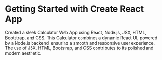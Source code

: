 # Getting Started with Create React App

Created a sleek Calculator Web App using React, Node.js, JSX, HTML, Bootstrap, and CSS. This Calculator combines a dynamic React UI, powered by a Node.js backend, ensuring a smooth and responsive user experience. The use of JSX, HTML, Bootstrap, and CSS contributes to its polished and modern aesthetic.
